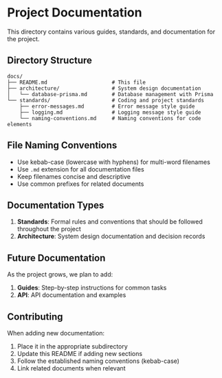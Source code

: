 # Project Documentation

This directory contains various guides, standards, and documentation for the project.

## Directory Structure

```shell
docs/
├── README.md                     # This file
├── architecture/                 # System design documentation
│   └── database-prisma.md        # Database management with Prisma
└── standards/                    # Coding and project standards
    ├── error-messages.md         # Error message style guide
    ├── logging.md                # Logging message style guide
    └── naming-conventions.md     # Naming conventions for code elements
```

## File Naming Conventions

- Use kebab-case (lowercase with hyphens) for multi-word filenames
- Use `.md` extension for all documentation files
- Keep filenames concise and descriptive
- Use common prefixes for related documents

## Documentation Types

1. **Standards**: Formal rules and conventions that should be followed throughout the project
2. **Architecture**: System design documentation and decision records

## Future Documentation

As the project grows, we plan to add:

1. **Guides**: Step-by-step instructions for common tasks
2. **API**: API documentation and examples

## Contributing

When adding new documentation:

1. Place it in the appropriate subdirectory
2. Update this README if adding new sections
3. Follow the established naming conventions (kebab-case)
4. Link related documents when relevant
